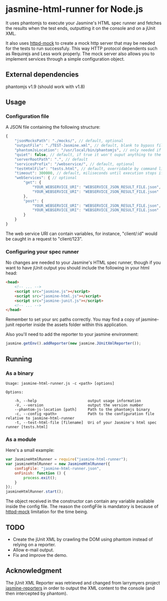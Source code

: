 # jasmine-html-runner for Node.js
It uses phantomjs to execute your Jasmine's HTML spec runner and fetches the 
results when the test ends, outputting it on the console and on a jUnit XML.


It also uses [httpd-mock](https://github.com/magalhas/httpd-mock) to create a
mock http server that may be needed for the tests to run successfuly. This way
HTTP protocol dependents such as Requirejs and Less work properly. The mock
server also allows you to implement services through a simple configuration
object.

## External dependencies
phantomjs v1.9 (should work with v1.8)

## Usage
### Configuration file
A JSON file containing the following structure:
```js
{
    "jsonMocksPath": "./mocks/", // default, optional
    "outputFile": "./TEST-Jasmine.xml", // default, blank to bypass file output
    "phantomJsLocation": "/usr/local/bin/phantomjs", // only needed if not available in env path. overridable by command line arg --phantom-js-location
    "quiet": false, // default, if true it won't ouput anything to the console
    "serverRootPath": ".", // default
    "servicesPrefix": "/webservice/", // default, optional
    "testHtmlFile": "tests.html", // default, overridable by command line arg -t
    "timeout": 300000, // default, miliseconds until execution stops if tests didn't end
    "webServices": { // optional
        "get": {
            "YOUR_WEBSERVICE_URI": "WEBSERVICE_JSON_RESULT_FILE.json",
            "YOUR_WEBSERVICE_URI": "WEBSERVICE_JSON_RESULT_FILE.json"
        },
    	"post": {
			"YOUR_WEBSERVICE_URI": "WEBSERVICE_JSON_RESULT_FILE.json",
            "YOUR_WEBSERVICE_URI": "WEBSERVICE_JSON_RESULT_FILE.json"
		}
	}
}
```
The web service URI can contain variables, for instance, "client/:id" would be
caught in a request to "client/123".

### Configuring your spec runner
No changes are needed to your Jasmine's HTML spec runner, though if you want to
have jUnit output you should include the following in your html head:

```html
<head>
    <!-- ... -->
  	<script src="jasmine.js"></script>
  	<script src="jasmine-html.js"></script>
	<script src="jasmine-junit.js"></script>
    <!-- ... -->
</head>
```
Remember to set your src paths correctly. You may find a copy of jasmine-junit
reporter inside the assets folder within this application.


Also you'll need to add the reporter to your jasmine environment:
```js
jasmine.getEnv().addReporter(new jasmine.JUnitXmlReporter());
```

## Running
### As a binary
```console
Usage: jasmine-html-runner.js -c <path> [options]

Options:

    -h, --help                       output usage information
    -V, --version                    output the version number
    --phantom-js-location [path]     Path to the phantomjs binary
    -c, --config <path>              Path to the configuration file relative to jasmine-html-runner
    -t, --test-html-file [filename]  Uri of your Jasmine's html spec runner [tests.html]
```

### As a module
Here's a small example:
```js
var JasmineHtmlRunner = require("jasmine-html-runner");
var jasmineHtmlRunner = new JasmineHtmlRunner({
    configFile: "jasmine-html-runner.json",
    onFinish: function () {
        process.exit();
    }
});
jasmineHtmlRunner.start();
```
The object received in the constructor can contain any variable available inside
the config file. The reason the configFile is mandatory is because of
[httpd-mock](https://github.com/magalhas/httpd-mock) limitation for the time
being.

## TODO
* Create the jUnit XML by crawling the DOM using phantom instead of relying on
a reporter.
* Allow e-mail output.
* Fix and improve the demo.

## Acknowledgment
The jUnit XML Reporter was retrieved and changed from larrymyers project
[jasmine-reporters](https://github.com/larrymyers/jasmine-reporters) in order
to output the XML content to the console (and then intercepted by phantom).